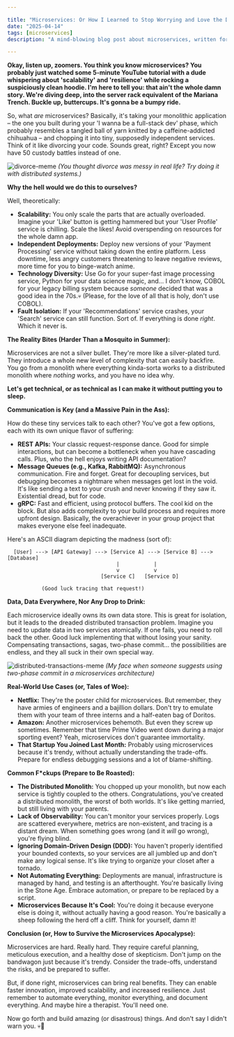 ```yaml
---

title: "Microservices: Or How I Learned to Stop Worrying and Love the Distributed Monolith 💀"
date: "2025-04-14"
tags: [microservices]
description: "A mind-blowing blog post about microservices, written for chaotic Gen Z engineers who are probably procrastinating on that deadline. Let's suffer together!🙏"

---
```


**Okay, listen up, zoomers. You think you know microservices? You probably just watched some 5-minute YouTube tutorial with a dude whispering about 'scalability' and 'resilience' while rocking a suspiciously clean hoodie. I'm here to tell you: that ain't the whole damn story. We're diving deep, into the server rack equivalent of the Mariana Trench. Buckle up, buttercups. It's gonna be a bumpy ride.**

So, what *are* microservices? Basically, it's taking your monolithic application – the one you built during your 'I wanna be a full-stack dev' phase, which probably resembles a tangled ball of yarn knitted by a caffeine-addicted chihuahua – and chopping it into tiny, supposedly independent services. Think of it like divorcing your code. Sounds great, right? Except you now have 50 custody battles instead of one.

![divorce-meme](https://i.kym-cdn.com/photos/images/newsfeed/001/848/686/a75.jpg)
*(You thought divorce was messy in real life? Try doing it with distributed systems.)*

**Why the hell would we do this to ourselves?**

Well, theoretically:

*   **Scalability:** You only scale the parts that are actually overloaded. Imagine your 'Like' button is getting hammered but your 'User Profile' service is chilling. Scale the likes! Avoid overspending on resources for the whole damn app.
*   **Independent Deployments:** Deploy new versions of your 'Payment Processing' service without taking down the entire platform. Less downtime, less angry customers threatening to leave negative reviews, more time for you to binge-watch anime.
*   **Technology Diversity:** Use Go for your super-fast image processing service, Python for your data science magic, and... I don't know, COBOL for your legacy billing system because *someone* decided that was a good idea in the 70s.💀 (Please, for the love of all that is holy, don't use COBOL).
*   **Fault Isolation:** If your 'Recommendations' service crashes, your 'Search' service can still function. Sort of. If everything is done *right*. Which it never is.

**The Reality Bites (Harder Than a Mosquito in Summer):**

Microservices are not a silver bullet. They're more like a silver-plated turd. They introduce a whole new level of complexity that can easily backfire. You go from a monolith where everything kinda-sorta works to a distributed monolith where *nothing* works, and you have no idea why.

**Let's get technical, or as technical as I can make it without putting you to sleep.**

**Communication is Key (and a Massive Pain in the Ass):**

How do these tiny services talk to each other? You've got a few options, each with its own unique flavor of suffering:

*   **REST APIs:** Your classic request-response dance. Good for simple interactions, but can become a bottleneck when you have cascading calls. Plus, who the hell enjoys writing API documentation?
*   **Message Queues (e.g., Kafka, RabbitMQ):** Asynchronous communication. Fire and forget. Great for decoupling services, but debugging becomes a nightmare when messages get lost in the void. It's like sending a text to your crush and never knowing if they saw it. Existential dread, but for code.
*   **gRPC:** Fast and efficient, using protocol buffers. The cool kid on the block. But also adds complexity to your build process and requires more upfront design. Basically, the overachiever in your group project that makes everyone else feel inadequate.

Here's an ASCII diagram depicting the madness (sort of):

```
  [User] ---> [API Gateway] ---> [Service A] ---> [Service B] ---> [Database]
                                   |           |
                                   v           v
                              [Service C]   [Service D]

           (Good luck tracing that request!)
```

**Data, Data Everywhere, Nor Any Drop to Drink:**

Each microservice ideally owns its own data store. This is great for isolation, but it leads to the dreaded distributed transaction problem. Imagine you need to update data in two services atomically. If one fails, you need to roll back the other. Good luck implementing that without losing your sanity. Compensating transactions, sagas, two-phase commit… the possibilities are endless, and they all suck in their own special way.

![distributed-transactions-meme](https://miro.medium.com/v2/resize:fit:720/format:webp/1*Q5bJ0u5_GjUfM9gE1N8vFQ.jpeg)
*(My face when someone suggests using two-phase commit in a microservices architecture)*

**Real-World Use Cases (or, Tales of Woe):**

*   **Netflix:** They're the poster child for microservices. But remember, they have armies of engineers and a bajillion dollars. Don't try to emulate them with your team of three interns and a half-eaten bag of Doritos.
*   **Amazon:** Another microservices behemoth. But even they screw up sometimes. Remember that time Prime Video went down during a major sporting event? Yeah, microservices don't guarantee immortality.
*   **That Startup You Joined Last Month:** Probably using microservices because it's trendy, without actually understanding the trade-offs. Prepare for endless debugging sessions and a lot of blame-shifting.

**Common F\*ckups (Prepare to Be Roasted):**

*   **The Distributed Monolith:** You chopped up your monolith, but now each service is tightly coupled to the others. Congratulations, you've created a distributed monolith, the worst of both worlds. It's like getting married, but still living with your parents.
*   **Lack of Observability:** You can't monitor your services properly. Logs are scattered everywhere, metrics are non-existent, and tracing is a distant dream. When something goes wrong (and it *will* go wrong), you're flying blind.
*   **Ignoring Domain-Driven Design (DDD):** You haven't properly identified your bounded contexts, so your services are all jumbled up and don't make any logical sense. It's like trying to organize your closet after a tornado.
*   **Not Automating Everything:** Deployments are manual, infrastructure is managed by hand, and testing is an afterthought. You're basically living in the Stone Age. Embrace automation, or prepare to be replaced by a script.
*   **Microservices Because It's Cool:** You're doing it because everyone else is doing it, without actually having a good reason. You're basically a sheep following the herd off a cliff. Think for yourself, damn it!

**Conclusion (or, How to Survive the Microservices Apocalypse):**

Microservices are hard. Really hard. They require careful planning, meticulous execution, and a healthy dose of skepticism. Don't jump on the bandwagon just because it's trendy. Consider the trade-offs, understand the risks, and be prepared to suffer.

But, if done right, microservices can bring real benefits. They can enable faster innovation, improved scalability, and increased resilience. Just remember to automate everything, monitor everything, and document everything. And maybe hire a therapist. You'll need one.

Now go forth and build amazing (or disastrous) things. And don't say I didn't warn you.
💀🙏
